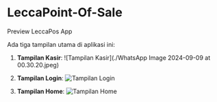 # LeccaPoint-Of-Sale

Preview LeccaPos App

Ada tiga tampilan utama di aplikasi ini:

1. **Tampilan Kasir**:
   ![Tampilan Kasir](./WhatsApp Image 2024-09-09 at 00.30.20.jpeg)

2. **Tampilan Login**:
   ![Tampilan Login](./images/tampilan_login.png)

3. **Tampilan Home**:
   ![Tampilan Home](./images/tampilan_home.png)
